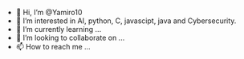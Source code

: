 - 👋 Hi, I’m @Yamiro10
- 👀 I’m interested in AI, python, C, javascipt, java and Cybersecurity.
- 🌱 I’m currently learning ...
- 💞️ I’m looking to collaborate on ...
- 📫 How to reach me ...

<!---
Yamiro10/Yamiro10 is a ✨ special ✨ repository because its `README.md` (this file) appears on your GitHub profile.
You can click the Preview link to take a look at your changes.
--->
